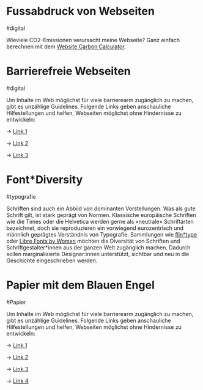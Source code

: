 <script>
    import Columns from '$lib/components/Columns.svelte';
    import Linkbox from '$lib/components/Linkbox.svelte';
    import Div from '$lib/components/Div.svelte';
    
</script>

<!-- <Columns ncols={2} gap={10} classes="gap-y-5"> -->
<Div classes="flex flex-col lg:flex-wrap gap-4 max-h-[200vh]">

<Linkbox hasContent={true} classes="" href="links/articles/fussabdruck-von-webseiten">

# Fussabdruck von Webseiten

#digital

Wieviele CO2-Emissionen verursacht meine Webseite? Ganz einfach berechnen mit dem [Website Carbon Calculator](https://www.websitecarbon.com/).

</Linkbox>

<Linkbox hasContent={false} classes="">

# Barrierefreie Webseiten

#digital

Um Inhalte im Web möglichst für viele barrierearm zugänglich zu machen, gibt es unzählige Guidelines. Folgende Links geben anschauliche Hilfestellungen und helfen, Webseiten möglichst ohne Hindernisse zu entwickeln:

→ <a href="" class="underline">Link 1</a>

→ <a href="" class="underline">Link 2</a>

→ <a href="" class="underline">Link 3</a>

</Linkbox>

<Linkbox hasContent={true} classes="" href="links/articles/font-diversity">

# Font\*Diversity

#typografie

Schriften sind auch ein Abbild von dominanten Vorstellungen. Was als gute Schrift gilt, ist stark geprägt von Normen. Klassische europäische Schriften wie die Times oder die Helvetica werden gerne als «neutrale» Schriftarten bezeichnet, doch sie reproduzieren ein vorwiegend eurozentrisch und männlich geprägtes Verständnis von Typografie.
Sammlungen wie [flin\*type]() oder [Libre Fonts by Womxn]() möchten die Diversität von Schriften und Schriftgestalter\*innen aus der ganzen Welt zugänglich machen. Dadurch sollen marginalisierte Designer:innen unterstützt, sichtbar und neu in die Geschichte eingeschrieben werden.

</Linkbox>

<Linkbox hasContent={false} classes="">

# Papier mit dem Blauen Engel

#Papier

Um Inhalte im Web möglichst für viele barrierearm zugänglich zu machen, gibt es unzählige Guidelines. Folgende Links geben anschauliche Hilfestellungen und helfen, Webseiten möglichst ohne Hindernisse zu entwickeln:

→ <a href="" class="underline">Link 1</a>

→ <a href="" class="underline">Link 2</a>

→ <a href="" class="underline">Link 3</a>

→ <a href="" class="underline">Link 4</a>

</Linkbox>

</Div>
